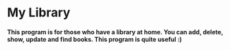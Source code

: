# My Library

#### This program is for those who have a library at home. You can add, delete, show, update and find books. This program is quite useful :) 


